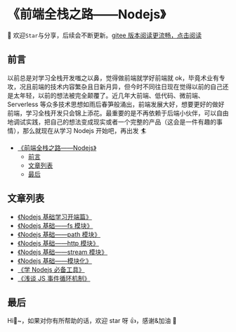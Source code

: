 # 《前端全栈之路——Nodejs》

🚀 欢迎`Star`与分享，后续会不断更新。[gitee 版本阅读更流畅，点击阅读](https://gitee.com/ylyubook/node-start)

## 前言

以前总是对学习全栈开发嗤之以鼻，觉得做前端就学好前端就 ok，毕竟术业有专攻，况且前端的技术内容繁杂且日新月异，但今时不同往日现在觉得以前的自己还是太年轻，以前的想法被完全颠覆了。近几年大前端、低代码、微前端、Serverless 等众多技术思想如雨后春笋般涌出，前端发展大好，想要更好的做好前端，学习全栈开发只会锦上添花。最重要的是不再依赖于后端小伙伴，可以自由地调试实践，把自己的想法变成现实或者一个完整的产品（这会是一件有趣的事情），那么就现在从学习 Nodejs 开始吧，再出发 🏄

<!-- <b><details><summary>💡 前言</summary></b> -->

<!-- <b><details><summary>📜 Nodejs 基础——fs 模块</summary></b>
内容内容
</details> -->

- [《前端全栈之路——Nodejs》](#前端全栈之路nodejs)
  - [前言](#前言)
  - [文章列表](#文章列表)
  - [最后](#最后)

## 文章列表

<!-- 1. [《Nodejs 基础——fs 模块》](./pages/start-fs.md)
2. [《Nodejs 基础——path 模块》](./pages/path.md)
3. [《Nodejs 基础——http 模块》](./pages/http.md)
4. [《Nodejs 基础——stream 模块》](./pages/stream.md)
5. [《Nodejs 基础——模块化》](./pages/cjs.md) -->

- [《Nodejs 基础学习开端篇》](https://juejin.cn/post/7058459564626149389)
- [《Nodejs 基础——fs 模块》](https://juejin.cn/post/7063382395344388110/)
- [《Nodejs 基础——path 模块》](https://juejin.cn/post/7059311448891228167/)
- [《Nodejs 基础——http 模块》](https://juejin.cn/post/7062239625699393567)
- [《Nodejs 基础——stream 模块》](https://juejin.cn/post/7062541118121967647)
- [《Nodejs 基础——模块化》](https://juejin.cn/post/7063000384758874126)
- [《学 Nodejs 必备工具》](https://juejin.cn/post/7065133918185324552)
- [《浅谈 JS 事件循环机制》](https://juejin.cn/post/7065569527454498824)

## 最后

Hi👬~，如果对你有所帮助的话，欢迎 star 呀 👍，感谢&加油 💪
